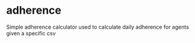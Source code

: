 # adherence
Simple adherence calculator used to calculate daily adherence for agents given a specific csv
